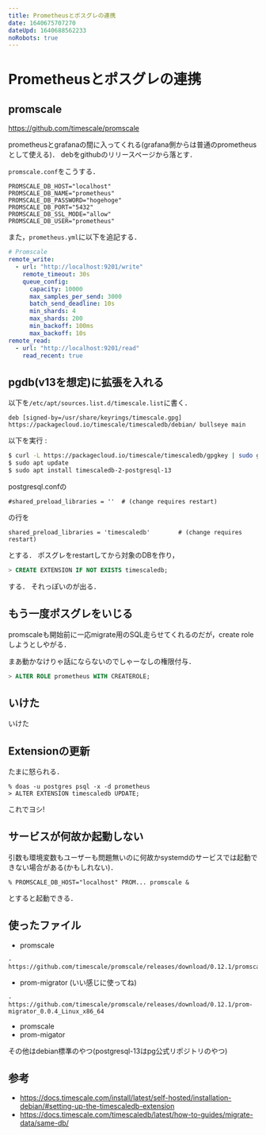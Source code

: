 ```yaml
---
title: Prometheusとポスグレの連携
date: 1640675707270
dateUpd: 1640688562233
noRobots: true
---
```


# Prometheusとポスグレの連携

## promscale

https://github.com/timescale/promscale

prometheusとgrafanaの間に入ってくれる(grafana側からは普通のprometheusとして使える)．
debをgithubのリリースページから落とす．

`promscale.conf`をこうする．

```
PROMSCALE_DB_HOST="localhost"
PROMSCALE_DB_NAME="prometheus"
PROMSCALE_DB_PASSWORD="hogehoge"
PROMSCALE_DB_PORT="5432"
PROMSCALE_DB_SSL_MODE="allow"
PROMSCALE_DB_USER="prometheus"
```

また，`prometheus.yml`に以下を追記する．

```yaml
# Promscale
remote_write:
  - url: "http://localhost:9201/write"
    remote_timeout: 30s
    queue_config:
      capacity: 10000
      max_samples_per_send: 3000
      batch_send_deadline: 10s
      min_shards: 4
      max_shards: 200
      min_backoff: 100ms
      max_backoff: 10s
remote_read:
  - url: "http://localhost:9201/read"
    read_recent: true
```

## pgdb(v13を想定)に拡張を入れる

以下を`/etc/apt/sources.list.d/timescale.list`に書く．

```
deb [signed-by=/usr/share/keyrings/timescale.gpg] https://packagecloud.io/timescale/timescaledb/debian/ bullseye main
```

以下を実行 :

```bash
$ curl -L https://packagecloud.io/timescale/timescaledb/gpgkey | sudo gpg --dearmor -o /usr/share/keyrings/timescale.gpg
$ sudo apt update
$ sudo apt install timescaledb-2-postgresql-13
```

postgresql.confの

```
#shared_preload_libraries = ''  # (change requires restart)
```

の行を

```
shared_preload_libraries = 'timescaledb'        # (change requires restart)
```

とする．
ポスグレをrestartしてから対象のDBを作り，

```sql
> CREATE EXTENSION IF NOT EXISTS timescaledb;
```

する．
それっぽいのが出る．

## もう一度ポスグレをいじる

promscaleも開始前に一応migrate用のSQL走らせてくれるのだが，create roleしようとしやがる．<!-- ふざけんな -->

まあ動かなけりゃ話にならないのでしゃーなしの権限付与．

```sql
> ALTER ROLE prometheus WITH CREATEROLE;
```

## いけた

いけた

## Extensionの更新

たまに怒られる．

```
% doas -u postgres psql -x -d prometheus
> ALTER EXTENSION timescaledb UPDATE;
```

これでヨシ!

## サービスが何故か起動しない

引数も環境変数もユーザーも問題無いのに何故かsystemdのサービスでは起動できない場合がある(かもしれない)．

```
% PROMSCALE_DB_HOST="localhost" PROM... promscale & 
```

とすると起動できる．

<!--
### いけなかった: promscaleのmigrate

明らかに引数がまずい．
対症療法でやったけどまあ動けばいいでしょ(しかし動かない)．
バイナリはgithubのリリースページから落としてきた．

```bash
$ ./prom-migrator --start=0 --reader-url=http://localhost:9201/read --writer-url=http://localhost:9201/write --progress-enabled=false
```

それでも動かん．

やった後に気付いたが，これ現状動いてるやつをmigradteするやつなのでは．
-->

## 使ったファイル

- promscale
<!--     - https://github.com/timescale/promscale/releases/download/0.7.1/promscale_0.7.1_Linux_x86_64.deb -->
    - https://github.com/timescale/promscale/releases/download/0.12.1/promscale_0.12.1_Linux_x86_64.deb
- prom-migrator (いい感じに使ってね)
<!--     - https://github.com/timescale/promscale/releases/download/0.7.1/prom-migrator_0.0.3_Linux_x86_64 -->
    - https://github.com/timescale/promscale/releases/download/0.12.1/prom-migrator_0.0.4_Linux_x86_64

- promscale
- prom-migator

その他はdebian標準のやつ(postgresql-13はpg公式リポジトリのやつ)

## 参考

- https://docs.timescale.com/install/latest/self-hosted/installation-debian/#setting-up-the-timescaledb-extension
- https://docs.timescale.com/timescaledb/latest/how-to-guides/migrate-data/same-db/
